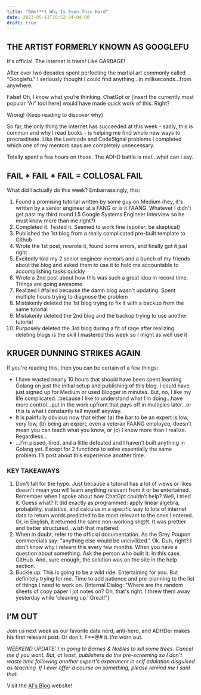 ```yaml
---
title: "D@m!**t Why Is Even This Hard"
date: 2023-05-13T10:52:24-04:00
draft: true
---
```


## THE ARTIST FORMERLY KNOWN AS GOOGLEFU

It's official. The internet is trash! Like GARBAGE!

After over two decades spent perfecting the martial art commonly called "Googlefu." I seriously thought I could find anything...in milliseconds…from anywhere. 

False! Oh, I know what you’re thinking. ChatGpt or [insert the currently most popular “AI” tool here] would have made quick work of this. Right? 

Wrong! (Keep reading to discover why)

So far, the only thing the internet has succeeded at this week - sadly, this is common and why I read books - is helping me find whole new ways to procrastinate. Like the Leetcode and CodeSignal problems I completed which one of my mentors says are completely unnecessary.

Totally spent a few hours on those. The ADHD battle is real...what can I say.

## FAIL * FAIL * FAIL = COLLOSAL FAIL

What did I actually do this week? Embarrassingly, this:

1. Found a promising tutorial written by some guy on Medium (hey, it's written by a senior engineer at a FANG or is it FAANG. Whatever I didn't get past my third round L5 Google Systems Engineer interview so he must know more than me right?)
2. Completed it. Tested it. Seemed to work fine {spoiler: be skeptical}
3. Published the 1st blog from a really complicated pre-built template to Github
4. Wrote the 1st post, rewrote it, found some errors, and finally got it just right
5. Excitedly told my 2 senior engineer mentors and a bunch of my friends about the blog and asked them to use it to hold me accountable to accomplishing tasks quickly
6. Wrote a 2nd post about how this was such a great idea in record time. Things are going awesome
7. Realized I #failed because the damn blog wasn't updating. Spent multiple hours trying to diagnose the problem
8. Mistakenly deleted the 1st blog trying to fix it with a backup from the same tutorial
9. Mistakenly deleted the 2nd blog and the backup trying to use another tutorial
10. Purposely deleted the 3rd blog during a fit of rage after realizing deleting blogs is the skill I mastered this week so I might as well use it

## KRUGER DUNNING STRIKES AGAIN

If you're reading this, then you can be certain of a few things:

- I have wasted nearly 10 hours that should have been spent learning Golang on just the initial setup and publishing of this blog. I could have just signed up for Medium or used Blogger in minutes. But, no, I like my life complicated…because I like to understand what I’m doing…have more control…put in the work upfront that pays off in multiples later…or this is what I constantly tell myself anyway.
- It is painfully obvious now that either (a) the bar to be an expert is low, very low, (b) being an expert, even a veteran FAANG employee, doesn’t mean you can teach what you know, or (c) I know more than I realize. Regardless…
- …I'm pissed, tired, and a little defeated and I haven’t built anything in Golang yet. Except for 2 functions to solve essentially the same problem. I’ll post about this experience another time.

### KEY TAKEAWAYS

1. Don't fall for the hype. Just because a tutorial has a lot of views or likes doesn't mean you will learn anything relevant from it or be entertained. Remember when I spoke about how ChatGpt couldn’t help? Well, I tried it. Guess what? It did exactly as programmed: apply linear algebra, probability, statistics, and calculus in a specific way to lots of internet data to return words predicted to be most relevant to the ones I entered. Or, in English, it returned the same non-working sh@!t. It was prettier and better structured…wish that mattered.
2. When in doubt, refer to the official documentation. As the Grey Poupon commercials say: "anything else would be uncivilized." Ok. Duh, right? I don’t know why I relearn this every few months. When you have a question about something. Ask the person who built it. In this case, GitHub. And, sure enough, the solution was on the site in the help section.
3. Buckle up. This is going to be a wild ride. Entertaining for you. But definitely trying for me. Time to add patience and pre-planning to the list of things I need to work on. {Internal Dialog: "Where are the random sheets of copy paper I jot notes on? Oh, that's right.
I threw them away yesterday while 'cleaning up.' Great!"}

## I’M OUT

Join us next week as our favorite data nerd, anti-hero, and ADHDer makes his first relevant post. Or don't. F**@# it. I'm worn out.

*WEEKEND UPDATE: I'm going to Barnes & Nobles to kill some trees. Cancel me if you want. But, at least, publishers do the pre-screening so I don't waste time following another expert's experiment in self adulation disguised as teaching. If I ever offer a course on something, please remind me I said that.*

Visit the [AI's Blog](https://the-dataninja-blog.github.io/) website!
